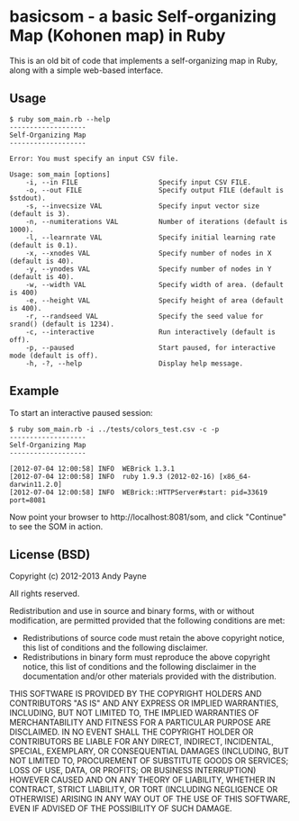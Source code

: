 
# basicsom - a basic Self-organizing Map (Kohonen map) in Ruby

This is an old bit of code that implements a self-organizing map in Ruby, along
with a simple web-based interface.

## Usage

```
$ ruby som_main.rb --help
-------------------
Self-Organizing Map
-------------------

Error: You must specify an input CSV file.

Usage: som_main [options]
    -i, --in FILE                    Specify input CSV FILE.
    -o, --out FILE                   Specify output FILE (default is $stdout).
    -s, --invecsize VAL              Specify input vector size (default is 3).
    -n, --numiterations VAL          Number of iterations (default is 1000).
    -l, --learnrate VAL              Specify initial learning rate (default is 0.1).
    -x, --xnodes VAL                 Specify number of nodes in X (default is 40).
    -y, --ynodes VAL                 Specify number of nodes in Y (default is 40).
    -w, --width VAL                  Specify width of area. (default is 400)
    -e, --height VAL                 Specify height of area (default is 400).
    -r, --randseed VAL               Specify the seed value for srand() (default is 1234).
    -c, --interactive                Run interactively (default is off).
    -p, --paused                     Start paused, for interactive mode (default is off).
    -h, -?, --help                   Display help message.
```

## Example

To start an interactive paused session:

```
$ ruby som_main.rb -i ../tests/colors_test.csv -c -p 
-------------------
Self-Organizing Map
-------------------

[2012-07-04 12:00:58] INFO  WEBrick 1.3.1
[2012-07-04 12:00:58] INFO  ruby 1.9.3 (2012-02-16) [x86_64-darwin11.2.0]
[2012-07-04 12:00:58] INFO  WEBrick::HTTPServer#start: pid=33619 port=8081
```

Now point your browser to http://localhost:8081/som, and click "Continue" to see
the SOM in action.


## License (BSD)

Copyright (c) 2012-2013 Andy Payne

All rights reserved.

Redistribution and use in source and binary forms, with or without modification, are permitted provided that the following conditions are met:

* Redistributions of source code must retain the above copyright notice, this list of conditions and the following disclaimer.
* Redistributions in binary form must reproduce the above copyright notice, this list of conditions and the following disclaimer in the documentation and/or other materials provided with the distribution.

THIS SOFTWARE IS PROVIDED BY THE COPYRIGHT HOLDERS AND CONTRIBUTORS "AS IS" AND ANY EXPRESS OR IMPLIED WARRANTIES, INCLUDING, BUT NOT LIMITED TO, THE IMPLIED WARRANTIES OF MERCHANTABILITY AND FITNESS FOR A PARTICULAR PURPOSE ARE DISCLAIMED. IN NO EVENT SHALL THE COPYRIGHT HOLDER OR CONTRIBUTORS BE LIABLE FOR ANY DIRECT, INDIRECT, INCIDENTAL, SPECIAL, EXEMPLARY, OR CONSEQUENTIAL DAMAGES (INCLUDING, BUT NOT LIMITED TO, PROCUREMENT OF SUBSTITUTE GOODS OR SERVICES; LOSS OF USE, DATA, OR PROFITS; OR BUSINESS INTERRUPTION) HOWEVER CAUSED AND ON ANY THEORY OF LIABILITY, WHETHER IN CONTRACT, STRICT LIABILITY, OR TORT (INCLUDING NEGLIGENCE OR OTHERWISE) ARISING IN ANY WAY OUT OF THE USE OF THIS SOFTWARE, EVEN IF ADVISED OF THE POSSIBILITY OF SUCH DAMAGE.



